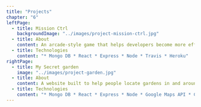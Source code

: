```yaml
---
title: "Projects"
chapter: "6"
leftPage:
  - title: Mission Ctrl
    backgroundImage: "../images/project-mission-ctrl.jpg"
  - title: About
    content: An arcade-style game that helps developers become more efficient coders by teaching VS code short cuts. Built in 10 days using agile processes as part of Makers final group project.
  - title: Technologies
    content: "* Mongo DB * React * Express * Node * Travis * Heroku"
rightPage:
  - title: My Secret garden
    image: "../images/project-garden.jpg"
  - title: About
    content: A website built to help people locate gardens in and around London.
  - title: Technologies
    content: "* Mongo DB * React * Express * Node * Google Maps API * CircleCI * Netlify"
---
```


